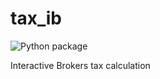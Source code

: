 # tax_ib
![Python package](https://github.com/manushkin/tax_ib/workflows/Python%20package/badge.svg)

Interactive Brokers tax calculation
